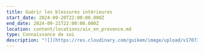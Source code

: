 ```yaml
---
title: Guérir les blessures intérieures
start_date: 2024-09-20T22:00:00.000Z
end_date: 2024-09-21T22:00:00.000Z
location: content/locations/aix_en_provence.md
type: Connaissance de soi
description: "![](https://res.cloudinary.com/guikem/image/upload/v1707302396/421950889_10231839159218277_7440676775335410214_n_puthmh.jpg)\n\nJe suis heureux de vous proposer un stage sur\_les **5 blessures de l’âme**\_tant cette compréhension est\nimportante et utile pour notre chemin.\n\nEn effet, bon nombre de nos souffrances intérieures ainsi que des blocages que nous rencontrons dans nos vies proviennent de nos blessures psychologiques - ou blessures de l’âme. **Ces blessures sont le rejet, l’abandon, la trahison, l’humiliation et l’injustice.**\n\nD’abord développé par le psychiatre John Pierrakos, puis diffusé par **Lise Bourbeau** dans les années 2000, le concept des «\_5 blessures\_» s’est imposé de par sa clarté et son efficacité comme une grille de lecture psychologique indispensable pour faire un travail sur soi en profondeur.\n\nAyant été formé à cette approche, je propose **un weekend unique qui vous permettra de devenir familier avec les 5 blessures, de comprendre d’où elles viennent et comment les guérir.**\n\nLors de ce stage:\n\n\\- nous étudierons en profondeur les 5 blessures de façon à pouvoir **facilement les repérer chez nous-même et chez les autres**\n\n\\- nous découvrirons les \\*\\*masques \\*\\*et les comportements bloquants en lien avec ces blessures\n\n\\- nous identifierons les peurs, les manques affectifs, les émotions spécifiques et les défis derrière chaque blessures\n\n\\- nous ferons le **lien entre nos blessures et nos blocages émotionnels**\n\n\\- nous verrons **le lien qu’il y a entre nos blessures et celles de** **nos parents** et verrons précisément les **étapes permettant la guérison**\n\nNous pratiquerons aussi la \\*\\*méditation \\*\\*et ferons plusieurs \\*\\*exercices \\*\\*permettant de faire un travail concret sur nous-même.\n\nNB\_: Il n’est pas indispensable mais tout de même conseillé de lire *Les 5 blessures qui nous empêchent d’être nous-même* de Lise Bourbeau avant le stage.\n\nTarif  : 180€\n\nLieu: Les 3 Chênes - 860 chemin des Frères Gris - 13080 Luynes - Aix-en-Provence \n\nInscription par email: frederic.chastelas\\@gmail.com\n\nNB: Repas et logement ne sont pas organisés. Possibilité de pique-nique sur place à midi.\n"
---
```


